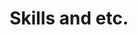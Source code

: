 ---
title: Skills and etc.
type: landing

sections:   
  - block: resume-skills
    content:
      title: Skills and hobbies
      username: profile
    design:
      show_skill_percentage: true
  - block: resume-languages
    content:
      title: Languages
      username: profile
---